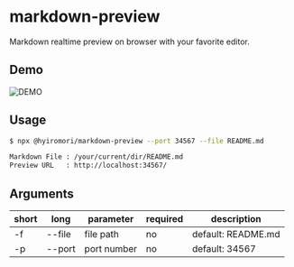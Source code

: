 # markdown-preview

Markdown realtime preview on browser with your favorite editor.

## Demo

![DEMO](https://github.com/hyiromori/markdown-preview/raw/master/gif/demo.gif)

## Usage

```bash
$ npx @hyiromori/markdown-preview --port 34567 --file README.md

Markdown File : /your/current/dir/README.md
Preview URL   : http://localhost:34567/
```

## Arguments

| short | long   | parameter   | required | description        |
|-------|--------|-------------|----------|--------------------|
| -f    | --file | file path   | no       | default: README.md |
| -p    | --port | port number | no       | default: 34567     |
